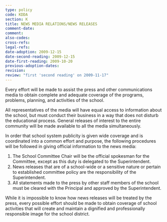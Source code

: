 ```yaml
---
type: policy
code: KDDA
section: K
title: NEWS MEDIA RELATIONS/NEWS RELEASES
comment-date:
comment:
also-codes:
cross-refs:
legal-refs:
date-adoption: 2009-12-15
date-second-reading: 2009-12-15
date-first-reading: 2009-10-20
previous-adoption-dates:
revision: 
review: "first 'second reading' on 2009-11-17"
---
```


Every effort will be made to assist the press and other communications media to obtain complete and adequate coverage of the programs, problems, planning, and activities of the school.		

All representatives of the media will have equal access to information about the school, but must conduct their business in a way that does not disturb the educational process.  General releases of interest to the entire community will be made available to all the media simultaneously.

In order that school system publicity is given wide coverage and is coordinated into a common effort and purpose, the following procedures will be followed in giving official information to the news media:		

1.  The School Committee Chair will be the official spokesman for the Committee, except as this duty is delegated to the Superintendent.		
2.  News releases that are of a school-wide or a sensitive nature or pertain to established committee policy are the responsibility of the Superintendent.				
3.  All statements made to the press by other staff members of the school must be cleared with the Principal and approved by the Superintendent.		

While it is impossible to know how news releases will be treated by the press, every possible effort should be made to obtain coverage of school activities that will create and maintain a dignified and professionally responsible image for the school district.		
